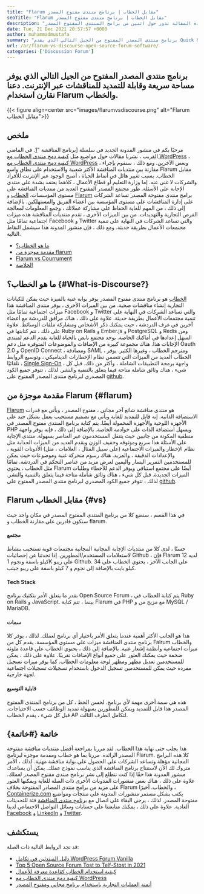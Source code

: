 ```yaml
---
title: "Flarum مقابل الخطاب | برنامج منتدى مفتوح المصدر" 
seoTitle: "Flarum مقابل الخطاب | برنامج منتدى مفتوح المصدر" 
description: "هذه المقالة تدور حول اثنين من برامج المنتدى المفتوح المصدر Flarum مقابل الخطاب. كلا البرنامجين مستضافة ذاتيا ويقدم ميزات المنتدى الحديثة للمناقشة." 
date: Tue, 21 Dec 2021 20:57:57 +0000
author: muhammadmustafa
summary: "برنامج منتدى المصدر المفتوح من الجيل التالي الذي يقدم Quick & amp ؛ مساحة قابلة للتمديد للمناقشات عبر الإنترنت. دعنا نقارن استخدام Flarum والخطاب." 
url: /ar/flarum-vs-discourse-open-source-forum-software/
categories: ['Discussion Forum']
---
```


## برنامج منتدى المصدر المفتوح من الجيل التالي الذي يوفر مساحة سريعة وقابلة للتمديد للمناقشات عبر الإنترنت. دعنا نقارن استخدام Flarum والخطاب.

{{< figure align=center src="images/flarumvsdiscourse.png" alt="Flarum مقابل الخطاب">}}


## ملخص
مرحبًا بكم في منشور المدونة الجديد في سلسلة [برنامج المناقشة "[1]. في الماضي القريب ، نشرنا مقالات حول مواضيع مثل [كيفية دمج منتدى الخطاب مع WordPress][2] ، [كيفية دمج منتدى الخطاب مع WordPress][2] ، وبعض الآخرين. ومع ذلك ، سنقوم بإجراء مقارنة بين منتديات المناقشة الأكثر شعبية والاستخدام على نطاق واسع Flarum مقابل الخطاب. بسبب تغيير هائل في أنماط الحياة ، أصبح الوجود عبر الإنترنت للأفراد والشركات لا غنى عنه. إما وزارة التعليم أو قطاع الأعمال ، كلاهما يعتمد بشدة على منتدى الإجابة على الأسئلة.
طور مجتمع المصدر المفتوح العديد من منتديات المناقشة على مستوى المؤسسات. [الخطاب][3] و [Flarum][4] برامج منتدى مفتوحة المصدر تساعد الشركات على إدارة المناقشات على مستوى المؤسسة بين أعضاء الفريق والمستهلكين. بالإضافة إلى ذلك ، من المهم للغاية الحفاظ على مشاركة عملائك ، وجمع المعلومات لمعالجة الفرص التجارية والتهديدات. من بين الميزات الأخرى ، تقدم منتديات المناقشة هذه ميزات اجتماعية تمامًا مثل Facebook و Twitter والتي تساعد الشركات في النهاية على تنمية مجتمعات الأعمال بطريقة حديثة. ومع ذلك ، فإن منشور المدونة هذا سيشمل النقاط التالية.
  * [ما هو الخطاب؟][5]
  * [مقدمة موجزة من flarum][6]
  * [Flarum vs Courrument][7]
  * [الخلاصة][8]

## ما هو الخطاب؟ {#What-is-Discourse?}

[الخطاب][3] هو برنامج منتدى مفتوح المصدر يوفر بوابة غنية بالميزة حيث يمكن للكيانات التجارية إنشاء مناقشات صحية. من بين الميزات الأخرى ، يوفر منتدى المناقشة هذا ميزات اجتماعية تمامًا مثل Facebook و Twitter والتي تساعد الشركات في النهاية على تنمية مجتمعات الأعمال بطريقة حديثة. علاوة على ذلك ، هناك مرافق للدردشة مع أعضاء آخرين في غرف الدردشة ، حيث يمكنك ذكر الأشخاص ومشاركة ملفات الوسائط. علاوة على ذلك ، تتم كتابتها في Ruby on Rails و Ember.js و PostgreSQL و Redis ومن السهل إعدادها في أماكنك الخاصة.
يوجد مجتمع نابض بالحياة للغاية يقدم الدعم لمنتدى الإجابات هذا. هناك مجموعة كبيرة من الإضافات والموضوعات المتوفرة مثل دعم Oauth 2.0 و OpenID Connect ، ومصادقة SAML ، ومترجم الخطاب ، وغيرها الكثير. يوفر الخطاب العديد من الميزات التي تتضمن نظام الإخطارات الديناميكي ، وتوسيع الروابط تلقائيًا ، [Single Sign-On][9] ، واجهة برمجة التطبيقات الشاملة ، وأكثر من ذلك. قبل كل شيء ، هناك وثائق شاملة متاحة فيما يتعلق بالتنمية والنشر. لذلك ، تتوفر جميع الكود المصدري لبرنامج منتدى المصدر المفتوح على [github][10].

## مقدمة موجزة من Flarum {#flarum}

[Flarum][4] هو منتدى مناقشة شائع آخر مجاني ، مفتوح المصدر ، ويأتي مع قدرات الاستضافة الذاتية. إنه قابل للتمديد للغاية ويأتي مع تصميم مستجيب يعمل بشكل جيد على الأجهزة اللوحية والأجهزة المحمولة أيضًا. يتم كتابة برنامج المنتدى مفتوح المصدر في PHP ويسهل استضافة الذات على خوادمه الخاصة. بالإضافة إلى ذلك ، فإنه يوفر واجهة منطقية المكونة من جانبين حيث يتنقل المستخدمون عبر العناصر بسهولة.
منتدى الإجابة على الأسئلة هذا سريع وموثوقه وخفيف الوزن ويقدم العديد من الميزات الجذابة مثل نظام الإخطار والميزات الاجتماعية (على سبيل المثال ، العلامات ، مثل) الأذونات القوية ، والإعدادات الدقيقة ، والمزيد. هناك رسوم متحركة غنية وموضوعات حيث يمكن للمستخدمين التمرير اليسار واليمين لعرض مزيد من عناصر التحكم في الدردشة. تمامًا مثل الخطاب ، يحتوي Flarum أيضًا على مجتمع استباقي ويوفر الدعم للأخطاء وطلبات الميزات الجديدة. قبل كل شيء ، هناك وثائق شاملة متاحة فيما يتعلق بالتنمية والنشر. لذلك ، تتوفر جميع الكود المصدري لبرنامج منتدى المصدر المفتوح على [github][10].

## Flarum مقابل الخطاب {#vs}

في هذا القسم ، سنضع كلا من برنامج المنتدى المفتوح المصدر في مكان واحد حيث سنكون قادرين على مقارنة الخطاب و flarum.

#### مجتمع
حسنًا ، لدى كلا من منتديات الإجابة المجانية المجانية مجتمعات قوية تستجيب بنشاط لاستعلامات المستخدم/المطورين. إذا تحدثنا عن إحصائيات Github ، فإن Flarum لديه 12 كيلو باسفة ونجوم 1K على ريبو Github. على الجانب الآخر ، يحتوي الخطاب على 34 كيلو بايت بالإضافة إلى نجوم و 7 كيلو باسفة على ريبو جيثب.

#### Tech Stack
بقدر ما يتعلق الأمر بتكتيك برنامج Open Source Forum ، يتم كتابة الخطاب في Ruby on Rails و JavaScript. بينما ، تتم كتابة Flarum في PHP مع مزيج من و MySQL / MariaDB.

#### **سمات** 
هذا هو الجانب الأكثر أهمية عندما يتعلق الأمر باختيار أي برنامج لعملك. لذلك ، يوفر كلا برنامج منتدى المناقشة ميزات على مستوى المؤسسة. يقدم كل من Falrum والخطاب ميزات اجتماعية وأنظمة إشعار غنية. بالإضافة إلى ذلك ، يحتوي الخطاب على قاعدة ملوثة ضخمة حيث يمكنك العثور على جميع أنواع الإضافات تقريبًا. علاوة على ذلك ، يمكن للمستخدمين تعديل مظهر ومظهر لوحة معلومات الخطاب. كما يوفر ميزات تسجيل مفردة حيث يمكن للمستخدمين تسجيل الدخول باستخدام تسجيلات تسجيلات اجتماعية لجهة خارجية.

#### قابلية التوسيع
هذه هي سمة أخرى مهمة لأي برنامج. لحسن الحظ ، كل من برنامج المنتدى المفتوح المصدر هذا قابل للتمديد ويمكن للمطورين بسهولة تمديد الوظائف حسب الاحتياجات. قبل كل شيء ، يقدم الخطاب AP لتكامل الطرف الثالث.

## خاتمة {#خاتمة}

هذا يجلب حتى نهاية هذا الخطاب. لقد مررنا بمراجعة أفضل منتديات مناقشة مفتوحة المصدر الرائدة. مررنا بما هو خطاب ومقدمة موجزة لبرنامج Flarum. كلا هذه البرامج المجانية مؤهلة وتساعد الشركات على الحصول على بوابة مناقشة مهنية. لذلك ، الأمر متروك لك الآن لاستنتاج برنامج المناقشة الذي يناسب نموذج عملك. يمكن أن يساعدك منشور المدونة هذا حقًا إذا كنت تتطلع إلى نشر برنامج منتدى مفتوح المصدر لعملك. علاوة على ذلك ، هناك بعض منشورات المدونات الأخرى ذات الصلة للغاية ويمكنها العثور على مزيد من برامج منتدى المصادر المفتوحة بخلاف Flarum والخطاب.
أخيرًا ، [Containerize.com][11] يكتب بشكل مستمر منشورات المدونة على منتجات ومواضيع مفتوحة المصدر. لذلك ، يرجى البقاء على اتصال مع [][12][برنامج منتدى المناقشة][1] فئة للتحديثات العادية. علاوة على ذلك ، يمكنك متابعتنا على حسابات وسائل التواصل الاجتماعي لدينا [Facebook][13] و [LinkedIn][14] و [Twitter][15].

## يستكشف
قد تجد الروابط التالية ذات الصلة:
  * [دليل المبتدئين في تكامل WordPress Forum Vanilla][16]
  * [Top 5 Open Source Forum Tost to Telf-Stost in 2021][17]
  * [كيفية استخدام الخطاب كقاعدة معرفة للأعمال][18]
  * [كيفية دمج منتدى الخطاب مع WordPress][2]
  * [أتمتة العمليات التجارية باستخدام برنامج مجاني ومفتوح المصدر][19]



[1]: https://products.containerize.com/discussion-forum/
[2]: https://blog.containerize.com/blogging/how-to-integrate-discourse-forum-with-wordpress/
[3]: https://products.containerize.com/discussion-forum/discourse/
[4]: https://products.containerize.com/discussion-forum/flarum/
[5]: #What-is-Discourse?
[6]: #flarum
[7]: #vs
[8]: #Conclusion
[9]: https://products.containerize.com/single-sign-on/
[10]: https://github.com/discourse/discourse
[11]: https://www.containerize.com/
[12]: https://products.containerize.com/video-editing-software
[13]: https://web.facebook.com/containerize
[14]: https://www.linkedin.com/company/containerize/
[15]: https://twitter.com/containerize_co
[16]: https://blog.containerize.com/blogging/how-to-a-install-plugin-in-wordpress-vanilla-forum/
[17]: https://blog.containerize.com/discussion-forum/top-5-free-open-source-discussion-forum-software-in-2021/
[18]: https://blog.containerize.com/discussion-forum/how-to-use-discourse-as-a-knowledge-base/
[19]: https://blog.containerize.com/blogging/automate-business-operations-using-open-source-software/
